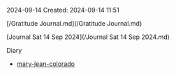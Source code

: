 2024-09-14
Created: 2024-09-14 11:51

[/Gratitude Journal.md](/Gratitude Journal.md)

[Journal Sat 14 Sep 2024](/Journal Sat 14 Sep 2024.md) 

Diary 
- [mary-jean-colorado](/mary-jean-colorado.md) 

